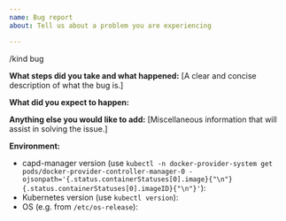 ```yaml
---
name: Bug report
about: Tell us about a problem you are experiencing

---
```


/kind bug

**What steps did you take and what happened:**
[A clear and concise description of what the bug is.]


**What did you expect to happen:**


**Anything else you would like to add:**
[Miscellaneous information that will assist in solving the issue.]


**Environment:**

- capd-manager version (use `kubectl -n docker-provider-system get pods/docker-provider-controller-manager-0 -ojsonpath='{.status.containerStatuses[0].image}{"\n"}{.status.containerStatuses[0].imageID}{"\n"}'`):
- Kubernetes version (use `kubectl version`):
- OS (e.g. from `/etc/os-release`):
